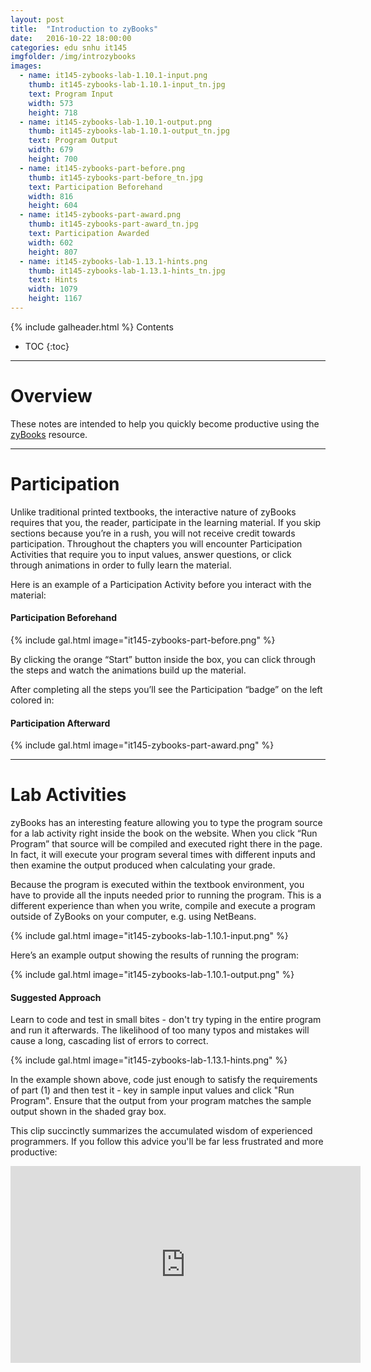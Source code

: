 ```yaml
---
layout: post
title:  "Introduction to zyBooks"
date:   2016-10-22 18:00:00
categories: edu snhu it145
imgfolder: /img/introzybooks
images:
  - name: it145-zybooks-lab-1.10.1-input.png
    thumb: it145-zybooks-lab-1.10.1-input_tn.jpg
    text: Program Input
    width: 573
    height: 718
  - name: it145-zybooks-lab-1.10.1-output.png
    thumb: it145-zybooks-lab-1.10.1-output_tn.jpg
    text: Program Output
    width: 679
    height: 700
  - name: it145-zybooks-part-before.png
    thumb: it145-zybooks-part-before_tn.jpg
    text: Participation Beforehand
    width: 816
    height: 604
  - name: it145-zybooks-part-award.png
    thumb: it145-zybooks-part-award_tn.jpg
    text: Participation Awarded
    width: 602
    height: 807
  - name: it145-zybooks-lab-1.13.1-hints.png
    thumb: it145-zybooks-lab-1.13.1-hints_tn.jpg
    text: Hints
    width: 1079
    height: 1167
---
```

{% include galheader.html %}
Contents
* TOC
{:toc}
<hr/>

# Overview
These notes are intended to help you quickly become productive using the <a href="https://zybooks.zyante.com">zyBooks</a> resource.
<hr/>

# Participation
Unlike traditional printed textbooks, the interactive nature of zyBooks requires that you, the reader, participate in the learning material. If you skip sections because you’re in a rush, you will not receive credit towards participation. Throughout the chapters you will encounter Participation Activities that require you to input values, answer questions, or click through animations in order to fully learn the material.

Here is an example of a Participation Activity before you interact with the material:

#### Participation Beforehand
{% include gal.html image="it145-zybooks-part-before.png" %}

By clicking the orange “Start” button inside the box, you can click through the steps and watch the animations build up the material.

After completing all the steps you’ll see the Participation “badge” on the left colored in:

#### Participation Afterward
{% include gal.html image="it145-zybooks-part-award.png" %}
<hr/>

# Lab Activities
zyBooks has an interesting feature allowing you to type the program source for a lab activity right inside the book on the website. When you click “Run Program” that source will be compiled and executed right there in the page. In fact, it will execute your program several times with different inputs and then examine the output produced when calculating your grade.

Because the program is executed within the textbook environment, you have to provide all the inputs needed prior to running the program. This is a different experience than when you write, compile and execute a program outside of ZyBooks on your computer, e.g. using NetBeans.

{% include gal.html image="it145-zybooks-lab-1.10.1-input.png" %}

Here’s an example output showing the results of running the program:

{% include gal.html image="it145-zybooks-lab-1.10.1-output.png" %}

#### Suggested Approach
Learn to code and test in small bites - don't try typing in the entire program and run it afterwards. The likelihood of too many typos and mistakes will cause a long, cascading list of errors to correct.

{% include gal.html image="it145-zybooks-lab-1.13.1-hints.png" %}

In the example shown above, code just enough to satisfy the requirements of part (1) and then test it - key in sample input values and click "Run Program". Ensure that the output from your program matches the sample output shown in the shaded gray box.

This clip succinctly summarizes the accumulated wisdom of experienced programmers. If you follow this advice you'll be far less frustrated and more productive:

<iframe width="560" height="315" src="https://www.youtube.com/embed/Yl6s6DGapug" frameborder="0" allowfullscreen></iframe>
